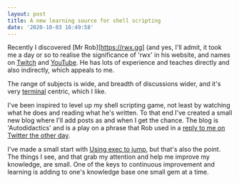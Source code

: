 ```yaml
---
layout: post
title: A new learning source for shell scripting
date: '2020-10-03 16:49:58'
---
```

Recently I discovered [Mr Rob][https://rwx.gg] (and yes, I'll admit, it took me a day or so to realise the significance of 'rwx' in his website, and names on [Twitch](https://twitch.tv/rwxrob) and [YouTube](https://youtube.com/rwxrob). He has lots of experience and teaches directly and also indirectly, which appeals to me.

The range of subjects is wide, and breadth of discussions wider, and it's very [terminal](https://twitter.com/search?q=%23TheFutureIsTerminal&src=typed_query) centric, which I like.

I've been inspired to level up my shell scripting game, not least by watching what he does and reading what he's written. To that end I've created a small new blog where I'll add posts as and when I get the chance. The blog is 'Autodidactics' and is a play on a phrase that Rob used in a [reply to me on Twitter the other day](https://twitter.com/rwxrob/status/1311403209622204428).

I've made a small start with [Using exec to jump](https://qmacro.org/autodidactics/2020/10/03/using-exec-to-jump.html), but that's also the point. The things I see, and that grab my attention and help me improve my knowledge, are small. One of the keys to continuous improvement and learning is adding to one's knowledge base one small gem at a time.
